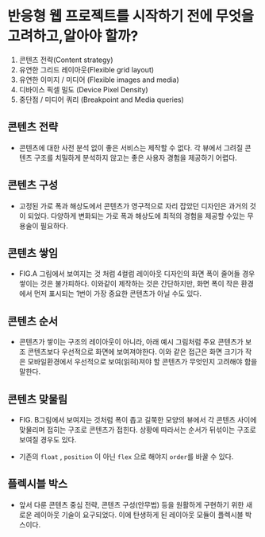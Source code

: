 # 반응형 웹 프로젝트를 시작하기 전에 무엇을 고려하고,알아야 할까?

1. 콘텐츠 전략(Content strategy)
1. 유연한 그리드 레이아웃(Flexible grid layout)
1. 유연한 이미지 / 미디어 (Flexible images and media)
1. 디바이스 픽셀 밀도 (Device Pixel Density)
1. 중단점 / 미디어 쿼리 (Breakpoint and Media queries)

## 콘텐츠 전략

- 콘텐츠에 대한 사전 분석 없이 좋은 서비스는 제작할 수 없다. 각 뷰에서 그려질 콘텐츠 구조를 치밀하게 분석하지 않고는 좋은 사용자 경험을 제공하기 어렵다.


## 콘텐츠 구성

- 고정된 가로 폭과 해상도에서 콘텐츠가 영구적으로 자리 잡았던 디자인은 과거의 것이 되었다. 다양하게 변화되는 가로 폭과 해상도에 최적의 경험을 제공할 수있는 무용술이 필요하다.

## 콘텐츠 쌓임

- FIG.A 그림에서 보여지는 것 처럼 4컬럼 레이아웃 디자인의 화면 폭이 줄어들 경우 쌓이는 것은 불가피하다. 이와같이 제작하는 것은 간단하지만, 화면 폭이 작은 환경에서 먼저 표시되는 1번이 가장 중요한 콘텐츠가 아닐 수도 있다.

## 콘텐츠 순서

- 콘텐츠가 쌓이는 구조의 레이아웃이 아니라, 아래 예시 그림처럼 주요 콘텐츠가 보조 콘텐츠보다 우선적으로 화면에 보여져야한다. 이와 같은 접근은 화면 크기가 작은 모바일환경에서 우선적으로 보여(읽혀)져야 할 콘텐츠가 무엇인지 고려해야 함을 말한다.

## 콘텐츠 맞물림

- FIG. B그림에서 보여지는 것처럼 폭이 좁고 길쭉한 모양의 뷰에서 각 콘텐츠 사이에 맞물리며 접히는 구조로 콘텐츠가 접힌다. 상황에 따라서는 순서가 뒤섞이는 구조로 보여질 경우도 있다.

- 기존의 `float` , `position` 이 아닌 `flex` 으로 해야지 `order`를 바꿀 수 있다.

## 플렉시블 박스

- 앞서 다룬 콘텐츠 중심 전략, 콘텐츠 구성(안무법) 등을 원활하게 구현하기 위한 새로운 레이아웃 기술이 요구되었다. 이에 탄생하게 된 레이아웃 모듈이 플렉시블 박스이다.